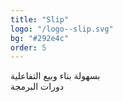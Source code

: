 ```yaml
---
title: "Slip"
logo: "/logo--slip.svg"
bg: "#292e4c"
order: 5
---
```

<p class="text-[1.4rem] text-center">
    بسهولة بناء وبيع التفاعلية
    <br />
    دورات البرمجة
</p>